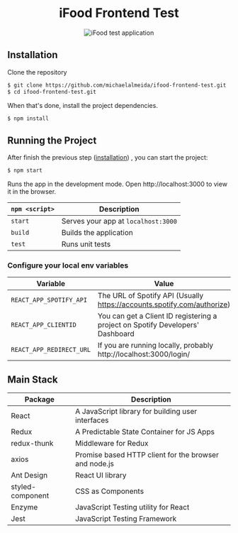 <h1 align="center">
  iFood Frontend Test
</h1>

<p align="center">
<img src="https://i.ibb.co/9cmTnrq/ifoodtest.png" alt="iFood test application">

</p>

## Installation

Clone the repository

```bash
$ git clone https://github.com/michaelalmeida/ifood-frontend-test.git
$ cd ifood-frontend-test.git
```

When that's done, install the project dependencies.

```bash
$ npm install
```

## Running the Project

After finish the previous step ([installation](#installation)) , you can start the project:

```bash
$ npm start
```

Runs the app in the development mode. Open http://localhost:3000 to view it in the browser.

| `npm <script>` | Description                         |
| -------------- | ----------------------------------- |
| `start`        | Serves your app at `localhost:3000` |
| `build`        | Builds the application              |
| `test`         | Runs unit tests                     |

### Configure your local env variables

| Variable                 | Value                                                                          |
| ------------------------ | ------------------------------------------------------------------------------ |
| `REACT_APP_SPOTIFY_API`  | The URL of Spotify API (Usually https://accounts.spotify.com/authorize)        |
| `REACT_APP_CLIENTID`     | You can get a Client ID registering a project on Spotify Developers' Dashboard |
| `REACT_APP_REDIRECT_URL` | If you are running locally, probably http://localhost:3000/login/              |

## Main Stack

| Package          | Description                                           |
| ---------------- | ----------------------------------------------------- |
| React            | A JavaScript library for building user interfaces     |
| Redux            | A Predictable State Container for JS Apps             |
| redux-thunk      | Middleware for Redux                                  |
| axios            | Promise based HTTP client for the browser and node.js |
| Ant Design       | React UI library                                      |
| styled-component | CSS as Components                                     |
| Enzyme           | JavaScript Testing utility for React                  |
| Jest             | JavaScript Testing Framework                          |

